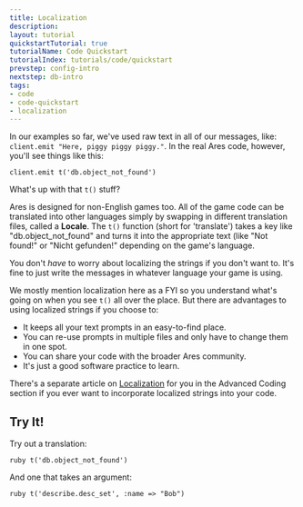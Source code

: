 ```yaml
---
title: Localization
description: 
layout: tutorial
quickstartTutorial: true
tutorialName: Code Quickstart
tutorialIndex: tutorials/code/quickstart
prevstep: config-intro
nextstep: db-intro
tags:
- code
- code-quickstart
- localization
---
```


In our examples so far, we've used raw text in all of our messages, like: `client.emit "Here, piggy piggy piggy."`.  In the real Ares code, however, you'll see things like this:

    client.emit t('db.object_not_found')

What's up with that `t()` stuff?

Ares is designed for non-English games too.  All of the game code can be translated into other languages simply by swapping in different translation files, called a **Locale**.  The `t()` function (short for 'translate') takes a key like "db.object_not_found" and turns it into the appropriate text (like "Not found!" or "Nicht gefunden!" depending on the game's language.

You don't _have_ to worry about localizing the strings if you don't want to.  It's fine to just write the messages in whatever language your game is using.

We mostly mention localization here as a FYI so you understand what's going on when you see `t()` all over the place. But there are advantages to using localized strings if you choose to:

* It keeps all your text prompts in an easy-to-find place.
* You can re-use prompts in multiple files and only have to change them in one spot.
* You can share your code with the broader Ares community.
* It's just a good software practice to learn.

There's a separate article on [Localization](/tutorials/code/localization.html) for you in the Advanced Coding section if you ever want to incorporate localized strings into your code.

## Try It! 

Try out a translation:

    ruby t('db.object_not_found')

And one that takes an argument:

    ruby t('describe.desc_set', :name => "Bob")